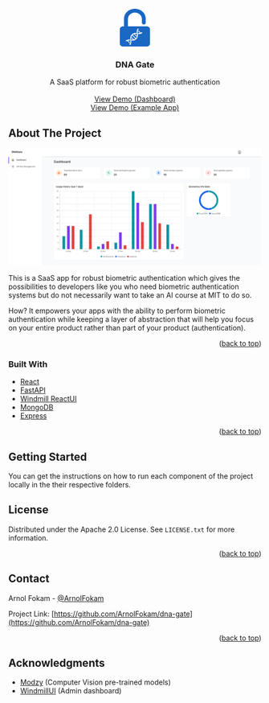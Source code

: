 <div id="top"></div>

<!-- PROJECT LOGO -->
<br />
<div align="center">
  <a href="https://github.com/ArnolFokam/dna-gate">
    <img src="images/app-icon.png" alt="Logo" width="60" height="75">
  </a>

<h3 align="center">DNA Gate</h3>

  <p align="center">
    A SaaS platform for robust biometric authentication
    <br />
    <br />
    <a href="https://dna-gate-dashboard.vercel.app">View Demo (Dashboard)</a>
    <br />
    <a href="https://dna-gate-example-app.herokuapp.com/">View Demo (Example App)</a>
    <br />
  </p>
</div>

## About The Project

<p align="center">
  <img src="https://github.com/ArnolFokam/dna-gate/blob/main/images/dashboard.png?raw=true" />
</p>

This is a SaaS app for robust biometric authentication which gives the possibilities to developers like you who need biometric authentication 
systems but do not necessarily want to take an AI course at MIT to do so. 

How? It empowers your apps with the ability to perform biometric
authentication while  keeping a layer of abstraction that will help you focus on your entire product rather than part of your product (authentication). 

<p align="right">(<a href="#top">back to top</a>)</p>

### Built With

* [React](https://reactjs.org/)
* [FastAPI](https://fastapi.tiangolo.com/)
* [Windmill ReactUI](https://windmillui.com/react-ui/)
* [MongoDB](mongodb.com)
* [Express](https://expressjs.com/)

<p align="right">(<a href="#top">back to top</a>)</p>


## Getting Started

You can get the instructions on how to run each component of the project locally in the their respective folders.


## License

Distributed under the Apache 2.0 License. See `LICENSE.txt` for more information.

<p align="right">(<a href="#top">back to top</a>)</p>


## Contact

Arnol Fokam - [@ArnolFokam](https://twitter.com/arnolfokam)

Project Link: [https://github.com/ArnolFokam/dna-gate](https://github.com/ArnolFokam/dna-gate)

<p align="right">(<a href="#top">back to top</a>)</p>

## Acknowledgments

* [Modzy](https://www.modzy.com/) (Computer Vision pre-trained models)
* [WindmillUI](https://windmillui.com/dashboard-react) (Admin dashboard)
